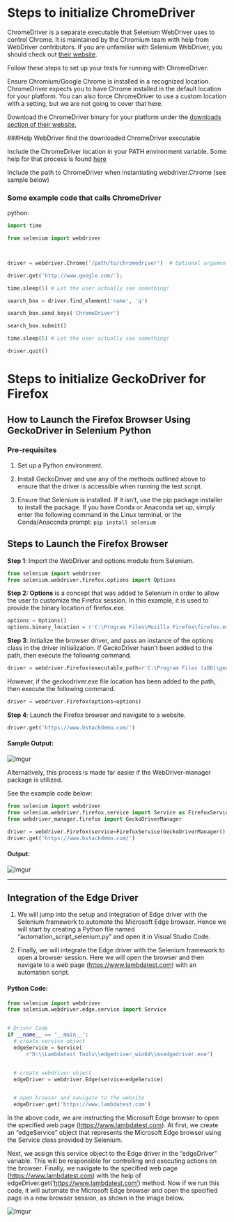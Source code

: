 # Steps to initialize ChromeDriver

ChromeDriver is a separate executable that Selenium WebDriver uses to control Chrome. 
It is maintained by the Chromium team with help from WebDriver contributors. 
If you are unfamiliar with Selenium WebDriver, you should check out [their website](https://chromedriver.chromium.org/).

Follow these steps to set up your tests for running with ChromeDriver:

Ensure Chromium/Google Chrome is installed in a recognized location.
ChromeDriver expects you to have Chrome installed in the default location for your platform.
You can also force ChromeDriver to use a custom location with a setting, but we are not going to cover that here.

Download the ChromeDriver binary for your platform under the [downloads section of their website.](https://chromedriver.chromium.org/downloads/version-selection)

###Help WebDriver find the downloaded ChromeDriver executable

Include the ChromeDriver location in your PATH environment variable. Some help for that process is found [here](https://learn.microsoft.com/en-us/previous-versions/office/developer/sharepoint-2010/ee537574(v=office.14))

Include the path to ChromeDriver when instantiating webdriver.Chrome (see sample below)

### Some example code that calls ChromeDriver

python:
```py
import time

from selenium import webdriver



driver = webdriver.Chrome('/path/to/chromedriver')  # Optional argument, if not specified will search path.

driver.get('http://www.google.com/');

time.sleep(5) # Let the user actually see something!

search_box = driver.find_element('name', 'q')

search_box.send_keys('ChromeDriver')

search_box.submit()

time.sleep(5) # Let the user actually see something!

driver.quit()
```

# Steps to initialize GeckoDriver for Firefox

## How to Launch the Firefox Browser Using GeckoDriver in Selenium Python

### Pre-requisites


1. Set up a Python environment.

2. Install GeckoDriver and use any of the methods outlined above to ensure that the driver is accessible when running the test script.

3. Ensure that Selenium is installed. If it isn’t, use the pip package installer to install the package. 
If you have Conda or Anaconda set up, simply enter the following command in the Linux terminal, or the Conda/Anaconda prompt:
`pip install selenium`

## Steps to Launch the Firefox Browser

**Step 1**: Import the WebDriver and options module from Selenium.
```py
from selenium import webdriver
from selenium.webdriver.firefox.options import Options
```

**Step 2: Options** is a concept that was added to Selenium in order to allow the user to customize the Firefox session. In this example, it is used to provide the binary location of firefox.exe.
```py
options = Options()
options.binary_location = r'C:\Program Files\Mozilla Firefox\firefox.exe'
```

**Step 3**: Initialize the browser driver, and pass an instance of the options class in the driver initialization. If GeckoDriver hasn’t been added to the path, then execute the following command.
```py
driver = webdriver.Firefox(executable_path=r'C:\Program Files (x86)\geckodriver.exe', options=options)
```

However, if the geckodriver.exe file location has been added to the path, then execute the following command.
```py
driver = webdriver.Firefox(options=options)
```

**Step 4**: Launch the Firefox browser and navigate to a website.
```py
driver.get('https://www.bstackdemo.com/')
```

#### **Sample Output:**

![Imgur](https://i.imgur.com/laUrDYc.png)

Alternatively, this process is made far easier if the WebDriver-manager package is utilized. 

See the example code below:
```py
from selenium import webdriver
from selenium.webdriver.firefox.service import Service as FirefoxService
from webdriver_manager.firefox import GeckoDriverManager

driver = webdriver.Firefox(service=FirefoxService(GeckoDriverManager().install()))
driver.get('https://www.bstackdemo.com/')
```
#### **Output:**

![Imgur](https://i.imgur.com/04GNry1.png)


---

## Integration of the Edge Driver


1. We will jump into the setup and integration of Edge driver with the Selenium framework to automate the Microsoft Edge browser. Hence we will start by creating a Python file named “automation_script_selenium.py” and open it in Visual Studio Code.

2. Finally, we will integrate the Edge driver with the Selenium framework to open a browser session. Here we will open the browser and then navigate to a web page (https://www.lambdatest.com) with an automation script.

#### Python Code:

```py
from selenium import webdriver
from selenium.webdriver.edge.service import Service


# Driver Code
if __name__ == '__main__':
  # create service object
  edgeService = Service(
      r"D:\\Lambdatest Tools\\edgedriver_win64\\msedgedriver.exe")


  # create webdriver object
  edgeDriver = webdriver.Edge(service=edgeService)


  # open browser and navigate to the website
  edgeDriver.get('https://www.lambdatest.com')
```

In the above code, we are instructing the Microsoft Edge browser to open the specified web page (https://www.lambdatest.com). At first, we create an “edgeService” object that represents the Microsoft Edge browser using the Service class provided by Selenium.

Next, we assign this service object to the Edge driver in the “edgeDriver” variable. This will be responsible for controlling and executing actions on the browser. Finally, we navigate to the specified web page (https://www.lambdatest.com) with the help of edgeDriver.get(‘https://www.lambdatest.com’) method.
Now if we run this code, it will automate the Microsoft Edge browser and open the specified page in a new browser session, as shown in the image below.

![Imgur](https://i.imgur.com/r4koR4f.png)
